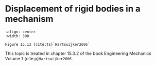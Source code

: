 ```{index} Displacement of rigid bodies in a mechanism
```
# Displacement of rigid bodies in a mechanism


```{figure} ./mechanisms_data/image.png
:align: center
:width: 300

Figure 15.13 {cite:ts}`Hartsuijker2006`
```

This topic is treated in chapter 15.3.2 of the book Engineering Mechanics Volume 1 {cite:p}`Hartsuijker2006`.

